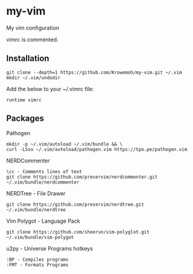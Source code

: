 # my-vim
My vim configuration

vimrc is commented.

## Installation

    
    git clone --depth=1 https://github.com/Krowemoh/my-vim.git ~/.vim
    mkdir ~/.vim/undodir
  
Add the below to your ~/.vimrc file:
    
    runtime vimrc
    
## Packages

Pathogen

    mkdir -p ~/.vim/autoload ~/.vim/bundle && \
    curl -LSso ~/.vim/autoload/pathogen.vim https://tpo.pe/pathogen.vim

NERDCommenter
    
    \cc - Comments lines of text
    git clone https://github.com/preservim/nerdcommenter.git ~/.vim/bundle/nerdcommenter
  
NERDTree - File Drawer

    git clone https://github.com/preservim/nerdtree.git ~/.vim/bundle/nerdtree
    


    
Vim Polygot - Language Pack

    git clone https://github.com/sheerun/vim-polyglot.git ~/.vim/bundle/vim-polygot

u2py - Universe Programs hotkeys
    
    :BP - Compiles programs
    :FMT - Formats Programs
